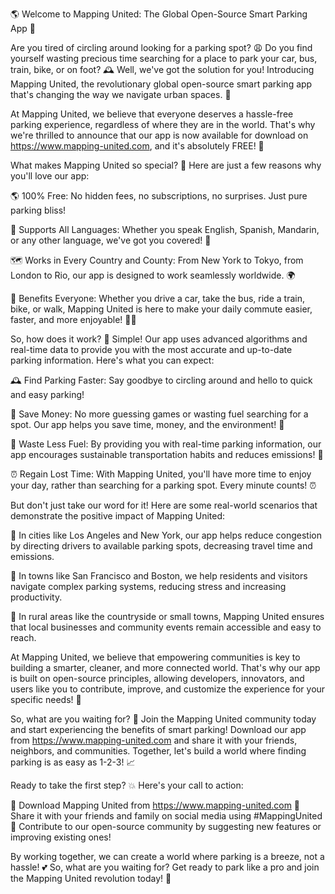 🌎 Welcome to Mapping United: The Global Open-Source Smart Parking App 🚀

Are you tired of circling around looking for a parking spot? 😩 Do you find yourself wasting precious time searching for a place to park your car, bus, train, bike, or on foot? 🕰️ Well, we've got the solution for you! Introducing Mapping United, the revolutionary global open-source smart parking app that's changing the way we navigate urban spaces. 🌆

At Mapping United, we believe that everyone deserves a hassle-free parking experience, regardless of where they are in the world. That's why we're thrilled to announce that our app is now available for download on https://www.mapping-united.com, and it's absolutely FREE! 💸

What makes Mapping United so special? 🤔 Here are just a few reasons why you'll love our app:

🌎 100% Free: No hidden fees, no subscriptions, no surprises. Just pure parking bliss!

💬 Supports All Languages: Whether you speak English, Spanish, Mandarin, or any other language, we've got you covered! 🌈

🗺️ Works in Every Country and County: From New York to Tokyo, from London to Rio, our app is designed to work seamlessly worldwide. 🌍

💪 Benefits Everyone: Whether you drive a car, take the bus, ride a train, bike, or walk, Mapping United is here to make your daily commute easier, faster, and more enjoyable! 🚴‍♀️

So, how does it work? 🔧 Simple! Our app uses advanced algorithms and real-time data to provide you with the most accurate and up-to-date parking information. Here's what you can expect:

🕰️ Find Parking Faster: Say goodbye to circling around and hello to quick and easy parking!

💸 Save Money: No more guessing games or wasting fuel searching for a spot. Our app helps you save time, money, and the environment! 🌟

🚫 Waste Less Fuel: By providing you with real-time parking information, our app encourages sustainable transportation habits and reduces emissions! 🌊

⏰ Regain Lost Time: With Mapping United, you'll have more time to enjoy your day, rather than searching for a parking spot. Every minute counts! ⏰

But don't just take our word for it! Here are some real-world scenarios that demonstrate the positive impact of Mapping United:

🚕 In cities like Los Angeles and New York, our app helps reduce congestion by directing drivers to available parking spots, decreasing travel time and emissions.

🚌 In towns like San Francisco and Boston, we help residents and visitors navigate complex parking systems, reducing stress and increasing productivity.

🌳 In rural areas like the countryside or small towns, Mapping United ensures that local businesses and community events remain accessible and easy to reach.

At Mapping United, we believe that empowering communities is key to building a smarter, cleaner, and more connected world. That's why our app is built on open-source principles, allowing developers, innovators, and users like you to contribute, improve, and customize the experience for your specific needs! 🤝

So, what are you waiting for? 🎉 Join the Mapping United community today and start experiencing the benefits of smart parking! Download our app from https://www.mapping-united.com and share it with your friends, neighbors, and communities. Together, let's build a world where finding parking is as easy as 1-2-3! 📈

Ready to take the first step? 💥 Here's your call to action:

🎉 Download Mapping United from https://www.mapping-united.com
💬 Share it with your friends and family on social media using #MappingUnited
🤝 Contribute to our open-source community by suggesting new features or improving existing ones!

By working together, we can create a world where parking is a breeze, not a hassle! 💕 So, what are you waiting for? Get ready to park like a pro and join the Mapping United revolution today! 🚀